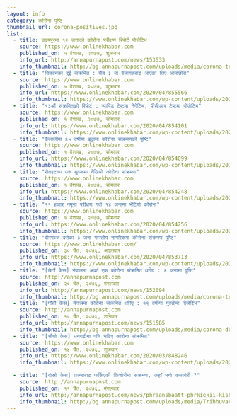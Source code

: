 ```yaml
---
layout: info
category: कोरोना पुष्टि
thumbnail_url: corona-positives.jpg
list:
  - title: उदयपुरमा १२ जनाको कोरोना परीक्षण रिपोर्ट पोजेटिभ
    source: https://www.onlinekhabar.com
    published_on: ५ वैशाख, २०७७, शुक्रवार
    info_url: http://annapurnapost.com/news/153533
    info_thumbnail: http://bg.annapurnapost.com/uploads/media/corona-test_20200416100955.jpg
  - title: "चितवनका दुई संक्रमित : चैत ३ मा बेलायतबाट आएका थिए आमाछोरा"
    source: https://www.onlinekhabar.com
    published_on: ५ वैशाख, २०७७, शुक्रवार
    info_url: https://www.onlinekhabar.com/2020/04/855566
    info_thumbnail: https://www.onlinekhabar.com/wp-content/uploads/2020/04/Covid-19-Woman.jpg
  - title: "१३औं संक्रमितको रिपोर्ट : र्‍यापिड टेष्टमा नेगेटिभ, पीसीआर टेष्टमा पोजेटिभ"
    source: https://www.onlinekhabar.com
    published_on: १ वैशाख, २०७७, सोमवार
    info_url: https://www.onlinekhabar.com/2020/04/854101
    info_thumbnail: https://www.onlinekhabar.com/wp-content/uploads/2020/04/Old-Woman-Kovid-19-Positive-New.jpg
  - title: "कैलालीमा ६५ वर्षीया बृद्धामा कोरोना संक्रमणको पुष्टि"
    source: https://www.onlinekhabar.com
    published_on: १ वैशाख, २०७७, सोमवार
    info_url: https://www.onlinekhabar.com/2020/04/854099
    info_thumbnail: https://www.onlinekhabar.com/wp-content/uploads/2020/03/Corona-test-5.jpg
  - title: "रौतहटका एक युवकमा देखियो कोरोना संक्रमण"
    source: https://www.onlinekhabar.com
    published_on: १ वैशाख, २०७७, सोमवार
    info_url: https://www.onlinekhabar.com/2020/04/854248
    info_thumbnail: https://www.onlinekhabar.com/wp-content/uploads/2020/04/Rautahat-corona.jpg
  - title: "११ हजार नमूना परीक्षण गर्दा १४ जनामा भेटियो कोरोना"
    source: https://www.onlinekhabar.com
    published_on: १ वैशाख, २०७७, सोमवार
    info_url: https://www.onlinekhabar.com/2020/04/854256
    info_thumbnail: https://www.onlinekhabar.com/wp-content/uploads/2020/04/Rapid-Corona-Test.jpg
  - title: "वीरगञ्ज बसेका ३ जना भारतीय नागरिकमा कोरोना संक्रमण पुष्टि"
    source: https://www.onlinekhabar.com/
    published_on: ३० चैत, २०७६, आइतवार
    info_url: https://www.onlinekhabar.com/2020/04/853713
    info_thumbnail: https://www.onlinekhabar.com/wp-content/uploads/2020/03/Corona-test-5.jpg
  - title: "[छैटौं केस] नेपालमा अर्का एक कोरोना संक्रमित थपिए : ६ जनामा पुष्टि"
    source: http://annapurnapost.com
    published_on: २० चैत, २०७६, मंगलवार
    info_url: http://annapurnapost.com/news/152094
    info_thumbnail: http://bg.annapurnapost.com/uploads/media/corona-test_20200331065452.jpg
  - title: "[पाँचौं केस] नेपालमा कोरोना संक्रमित थपिए : १९ वर्षीया युवतीमा पोजेटिभ"
    source: http://annapurnapost.com
    published_on: १५ चैत, २०७६, शनिवार
    info_url: http://annapurnapost.com/news/151585
    info_thumbnail: http://bg.annapurnapost.com/uploads/media/corona-dolpa_20200325133822.jpg
  - title: "[चौथो केस] धनगढीमा पनि भेटिए कोरोना संक्रमित"
    source: https://www.onlinekhabar.com
    published_on: १४ चैत, २०७६, शुक्रवार
    info_url: https://www.onlinekhabar.com/2020/03/848246
    info_thumbnail: https://www.onlinekhabar.com/wp-content/uploads/2020/03/COVID-19-1.jpg

  - title: "[दोस्रो केस] फ्रान्सबाट फर्किएकी किशोरीमा संक्रमण, कहाँ भयो कमजोरी ?"
    source: http://annapurnapost.com
    published_on: ११ चैत, २०७६, मंगलवार
    info_url: http://annapurnapost.com/news/phraansbaatt-phrkiekii-kishoriimaa-snkrmnn-khaan-bhyo-kmjorii-151118
    info_thumbnail: http://bg.annapurnapost.com/uploads/media/Tribhuvan-International-Airport-TIA_20200323062432.jpg
---
```


